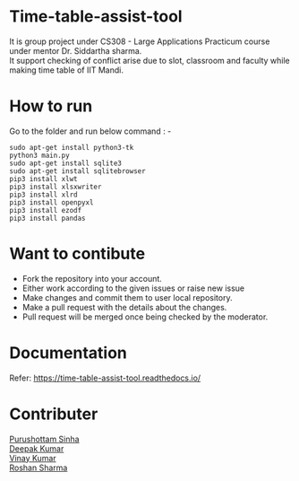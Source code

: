 # Time-table-assist-tool
It is group project under CS308 - Large Applications Practicum course under mentor Dr. Siddartha sharma. </br>
It support checking of conflict arise due to slot, classroom and faculty while making time table of IIT Mandi.

# How to run
Go to the folder and run below command : -

    sudo apt-get install python3-tk
    python3 main.py
    sudo apt-get install sqlite3
    sudo apt-get install sqlitebrowser
    pip3 install xlwt
    pip3 install xlsxwriter
    pip3 install xlrd
    pip3 install openpyxl
    pip3 install ezodf
    pip3 install pandas

# Want to contibute
* Fork the repository into your account.
* Either work according to the given issues or raise new issue
* Make changes and commit them to user local repository.
* Make a pull request with the details about the changes.
* Pull request will be merged once being checked by the moderator.

# Documentation
Refer: https://time-table-assist-tool.readthedocs.io/

# Contributer
[Purushottam Sinha](https://github.com/PS-Ddevil)  
[Deepak Kumar](https://github.com/deepakjnv880)  
[Vinay Kumar](https://github.com/vinayskywalker)  
[Roshan Sharma](https://github.com/roshan21097)
